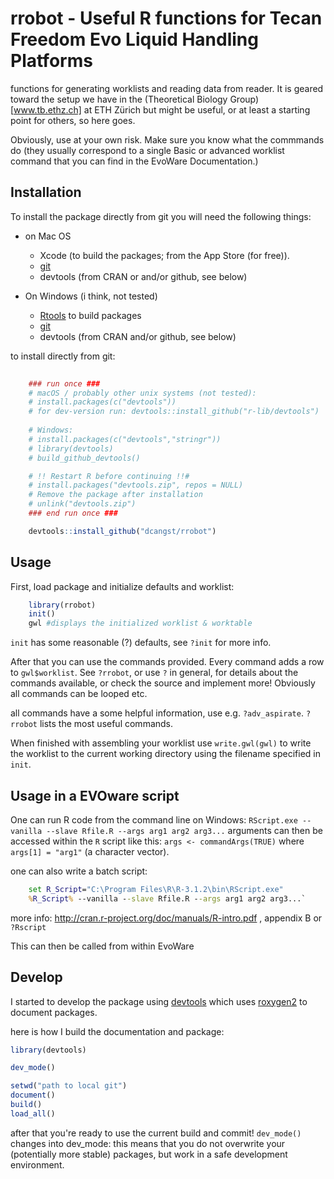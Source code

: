 # rrobot - Useful R functions for Tecan Freedom Evo Liquid Handling Platforms

functions for generating worklists and reading data from reader. It is geared toward the setup we have 
in the (Theoretical Biology Group)[www.tb.ethz.ch] at ETH Zürich but might be useful, or at least a
starting point for others, so here goes.

Obviously, use at your own risk. Make sure you know what the commmands do (they usually correspond to a single 
Basic or advanced worklist command that you can find in the EvoWare Documentation.)

## Installation

To install the package directly from git you will need the following things:

* on Mac OS
    * Xcode (to build the packages; from the App Store (for free)).
    * [git](http://git-scm.com)
    * devtools (from CRAN or and/or github, see below)

* On Windows (i think, not tested)
    * [Rtools](http://cran.r-project.org/bin/windows/Rtools/) to build packages
    * [git](http://git-scm.com)
    * devtools (from CRAN and/or github, see below)

to install directly from git:
```R
    
    ### run once ###
    # macOS / probably other unix systems (not tested):
    # install.packages(c("devtools"))
    # for dev-version run: devtools::install_github("r-lib/devtools")
    
    # Windows:
    # install.packages(c("devtools","stringr"))
    # library(devtools)
    # build_github_devtools()

    # !! Restart R before continuing !!#
    # install.packages("devtools.zip", repos = NULL)
    # Remove the package after installation
    # unlink("devtools.zip")
    ### end run once ###

    devtools::install_github("dcangst/rrobot")

```

## Usage

First, load package and initialize defaults and worklist:

```R
    library(rrobot)
    init()
    gwl #displays the initialized worklist & worktable
```

`init` has some reasonable (?) defaults, see `?init` for more info.

After that you can use the commands provided. Every command adds a row to `gwl$worklist`. See `?rrobot`, or use `?` in general, for details about the commands available, or check the source and implement more! Obviously all commands can be looped etc.

all commands have a some helpful information, use e.g. `?adv_aspirate`. `?rrobot` lists the most useful commands.

When finished with assembling your worklist use `write.gwl(gwl)` to write the worklist to the current working directory using the filename specified in `init`.


## Usage in a EVOware script

One can run R code from the command line on Windows:
`RScript.exe --vanilla --slave Rfile.R --args arg1 arg2 arg3...`
arguments can then be accessed within the `R` script like this:
`args <- commandArgs(TRUE)` where `args[1] = "arg1"` (a character vector).

one can also write a batch script:
```bat
    set R_Script="C:\Program Files\R\R-3.1.2\bin\RScript.exe"
    %R_Script% --vanilla --slave Rfile.R --args arg1 arg2 arg3...`
```

more info:
http://cran.r-project.org/doc/manuals/R-intro.pdf , appendix B
or `?Rscript`

This can then be called from within EvoWare

## Develop

I started to develop the package using [devtools](https://github.com/hadley/devtools) which uses [roxygen2](https://github.com/klutometis/roxygen) to document packages.

here is how I build the documentation and package:

```R
library(devtools)

dev_mode()

setwd("path to local git")
document()
build()
load_all()
```

after that you're ready to use the current build and commit! `dev_mode()` changes into dev_mode: this means that you do not overwrite your (potentially more stable) packages, but work in a safe development environment.
